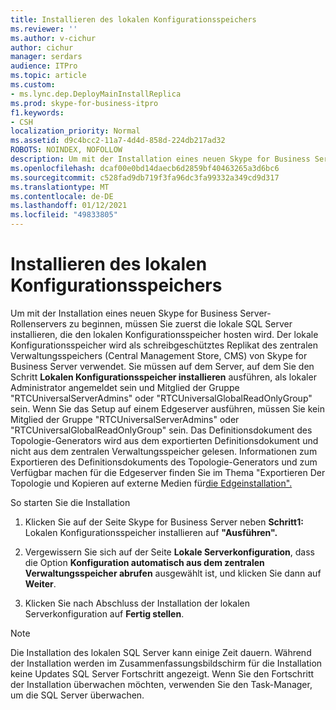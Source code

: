 ```yaml
---
title: Installieren des lokalen Konfigurationsspeichers
ms.reviewer: ''
ms.author: v-cichur
author: cichur
manager: serdars
audience: ITPro
ms.topic: article
ms.custom:
- ms.lync.dep.DeployMainInstallReplica
ms.prod: skype-for-business-itpro
f1.keywords:
- CSH
localization_priority: Normal
ms.assetid: d9c4bcc2-11a7-4d4d-858d-224db217ad32
ROBOTS: NOINDEX, NOFOLLOW
description: Um mit der Installation eines neuen Skype for Business Server-Rollenservers zu beginnen, müssen Sie zuerst die lokale SQL Server installieren, die den lokalen Konfigurationsspeicher hosten wird. Der lokale Konfigurationsspeicher wird als schreibgeschütztes Replikat des zentralen Verwaltungsspeichers (Central Management Store, CMS) von Skype for Business Server verwendet.
ms.openlocfilehash: dcaf00e0bd14daecb6d2859bf40463265a3d6bc6
ms.sourcegitcommit: c528fad9db719f3fa96dc3fa99332a349cd9d317
ms.translationtype: MT
ms.contentlocale: de-DE
ms.lasthandoff: 01/12/2021
ms.locfileid: "49833805"
---
```

# <a name="install-local-configuration-store"></a>Installieren des lokalen Konfigurationsspeichers

Um mit der Installation eines neuen Skype for Business Server-Rollenservers zu beginnen, müssen Sie zuerst die lokale SQL Server installieren, die den lokalen Konfigurationsspeicher hosten wird. Der lokale Konfigurationsspeicher wird als schreibgeschütztes Replikat des zentralen Verwaltungsspeichers (Central Management Store, CMS) von Skype for Business Server verwendet. Sie müssen auf dem Server, auf dem Sie den Schritt **Lokalen Konfigurationsspeicher installieren** ausführen, als lokaler Administrator angemeldet sein und Mitglied der Gruppe "RTCUniversalServerAdmins" oder "RTCUniversalGlobalReadOnlyGroup" sein. Wenn Sie das Setup auf einem Edgeserver ausführen, müssen Sie kein Mitglied der Gruppe "RTCUniversalServerAdmins" oder "RTCUniversalGlobalReadOnlyGroup" sein. Das Definitionsdokument des Topologie-Generators wird aus dem exportierten Definitionsdokument und nicht aus dem zentralen Verwaltungsspeicher gelesen. Informationen zum Exportieren des Definitionsdokuments des Topologie-Generators und zum Verfügbar machen für die Edgeserver finden Sie im Thema "Exportieren Der Topologie und Kopieren auf externe Medien für[die Edgeinstallation".](https://technet.microsoft.com/library/def9f416-c519-4a72-b242-7d3057d9c1fd.aspx)

So starten Sie die Installation

1. Klicken Sie auf der Seite Skype for Business Server neben **Schritt1:** Lokalen Konfigurationsspeicher installieren auf **"Ausführen".**

2. Vergewissern Sie sich auf der Seite **Lokale Serverkonfiguration**, dass die Option **Konfiguration automatisch aus dem zentralen Verwaltungsspeicher abrufen** ausgewählt ist, und klicken Sie dann auf **Weiter**.

3. Klicken Sie nach Abschluss der Installation der lokalen Serverkonfiguration auf **Fertig stellen**.

> [!NOTE]
> Die Installation des lokalen SQL Server kann einige Zeit dauern. Während der Installation werden im Zusammenfassungsbildschirm für die Installation keine Updates SQL Server Fortschritt angezeigt. Wenn Sie den Fortschritt der Installation überwachen möchten, verwenden Sie den Task-Manager, um die SQL Server überwachen.


